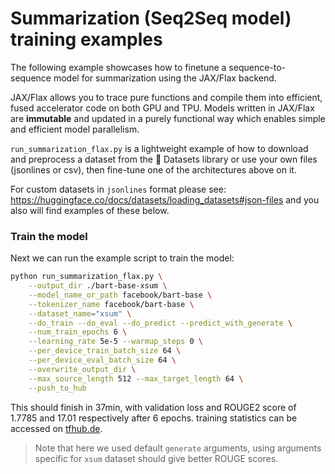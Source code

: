 # Summarization (Seq2Seq model) training examples

The following example showcases how to finetune a sequence-to-sequence model for summarization
using the JAX/Flax backend.

JAX/Flax allows you to trace pure functions and compile them into efficient, fused accelerator code on both GPU and TPU.
Models written in JAX/Flax are **immutable** and updated in a purely functional
way which enables simple and efficient model parallelism.

`run_summarization_flax.py` is a lightweight example of how to download and preprocess a dataset from the 🤗 Datasets library or use your own files (jsonlines or csv), then fine-tune one of the architectures above on it.

For custom datasets in `jsonlines` format please see: https://huggingface.co/docs/datasets/loading_datasets#json-files and you also will find examples of these below.

### Train the model
Next we can run the example script to train the model:

```bash
python run_summarization_flax.py \
	--output_dir ./bart-base-xsum \
	--model_name_or_path facebook/bart-base \
	--tokenizer_name facebook/bart-base \
	--dataset_name="xsum" \
	--do_train --do_eval --do_predict --predict_with_generate \
	--num_train_epochs 6 \
	--learning_rate 5e-5 --warmup_steps 0 \
	--per_device_train_batch_size 64 \
	--per_device_eval_batch_size 64 \
	--overwrite_output_dir \
	--max_source_length 512 --max_target_length 64 \
	--push_to_hub
```

This should finish in 37min, with validation loss and ROUGE2 score of 1.7785 and 17.01 respectively after 6 epochs. training statistics can be accessed on [tfhub.de](https://tensorboard.dev/experiment/OcPfOIgXRMSJqYB4RdK2tA/#scalars).

> Note that here we used default `generate` arguments, using arguments specific for `xsum` dataset should give better ROUGE scores.  
